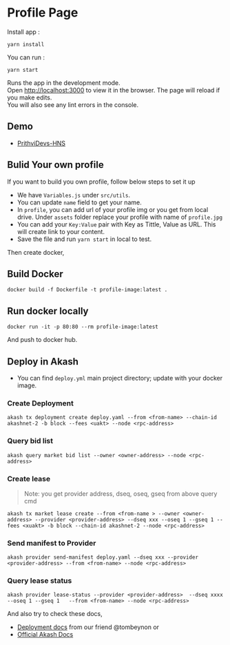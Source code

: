 # Profile Page

Install app  :
 ```
 yarn install
 ```
You can run :  
```
yarn start
```

Runs the app in the development mode.\
Open [http://localhost:3000](http://localhost:3000) to view it in the browser.
The page will reload if you make edits.\
You will also see any lint errors in the console.

## Demo 
- [PrithviDevs-HNS](http://profile.prithvidevs.hns.to)

## Bulid Your own profile
If you want to  build you own profile, follow below steps to  set it up
- We have `Variables.js` under `src/utils`.
- You can update `name` field to get your name.
- In `profile`, you can add url of your profile img or  you get from local drive. Under `assets` folder replace your profile with name of  `profile.jpg`
- You can add your `Key:Value` pair with Key as Tittle, Value as URL. This will create link to your content.
- Save the file and run `yarn start` in local to test. 

Then create docker, 
## Build Docker
```
docker build -f Dockerfile -t profile-image:latest .
```
## Run docker locally
```
docker run -it -p 80:80 --rm profile-image:latest
```
And push to docker hub.

## Deploy in Akash
- You can find `deploy.yml` main project directory; update with your docker image.

### Create Deployment 
```
akash tx deployment create deploy.yaml --from <from-name> --chain-id akashnet-2 -b block --fees <uakt> --node <rpc-address>
```
### Query bid list 

```
akash query market bid list --owner <owner-address> --node <rpc-address>
```
### Create lease
>Note: you get provider address, dseq, oseq, gseq from above query cmd
```
akash tx market lease create --from <from-name > --owner <owner-address> --provider <provider-address> --dseq xxx --oseq 1 --gseq 1 --fees <xuakt> -b block --chain-id akashnet-2 --node <rpc-address>

```

### Send manifest to Provider
```
akash provider send-manifest deploy.yaml --dseq xxx --provider <provider-address> --from <from-name> --node <rpc-address>
```
### Query lease status 
```
akash provider lease-status --provider <provider-address>  --dseq xxxx --oseq 1 --gseq 1   --from <from-name> --node <rpc-address>
```

And also try to check these docs, 
- [ Deployment docs](https://github.com/tombeynon/akash-hello-world) from our friend @tombeynon or 
- [Official Akash Docs](https://docs.akash.network/guides/deploy) 
